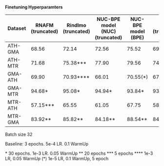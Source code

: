 **Finetuning Hyperparamters**

| Dataset    | RNAFM (truncated)  | Rindlmo (truncated) | NUC-BPE model (NUC) (truncated) | NUC-BPE model (BPE) | SOTA (truncated)|
|------------|--------------------|--------------------|---------------------------------|---------------------|-----------------|
| ATH-GMA    | 68.56              | 72.14              | 72.56                           | 75.52               | 69              |
| ATH-MTR    | 71.68              | 75.38***           | 77.90                           | 79.56               | 74              |
| GMA-ATH    | 69.90              | 70.93****          | 66.01                           | 70.55(*)            | 67              |
| GMA-MTR    | 94.68*             | 95.08*             | 94.94*                          | 93.84*              | 93              |
| MTR-ATH    | 57.15***           | 65.55              | 61.05                           | 67.75               | 58              |
| MTR-GMA    | 83.92**            | 85.82**            | 84.18**                         | 88.54**             | 84              |

Batch size 32

Baseline: 3 epochs. 5e-4 LR. 0.1 WarmUp

\*     30 epochs. 1e-3 LR. 0.05 WarmUp
\**    20 epochs
\***   5 epochs
\****  1e-3 LR, 0.05 WarmUp
(*)    1e-5 LR, 0.1 WarmUp, 5 epoch
